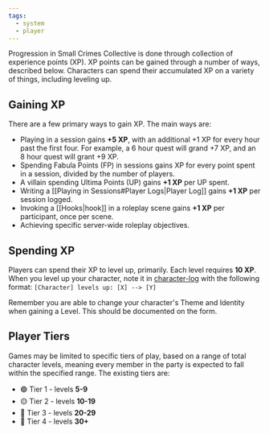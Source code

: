 ```yaml
---
tags:
  - system
  - player
---
```

Progression in Small Crimes Collective is done through collection of experience points (XP). XP points can be gained through a number of ways, described below. Characters can spend their accumulated XP on a variety of things, including leveling up.
## Gaining XP
There are a few primary ways to gain XP. The main ways are:
* Playing in a session gains **+5 XP**, with an additional +1 XP for every hour past the first four. For example, a 6 hour quest will grand +7 XP, and an 8 hour quest will grant +9 XP.
* Spending Fabula Points (FP) in sessions gains XP for every point spent in a session, divided by the number of players.
* A villain spending Ultima Points (UP) gains **+1 XP** per UP spent.
* Writing a [[Playing in Sessions#Player Logs|Player Log]] gains **+1 XP** per session logged.
* Invoking a [[Hooks|hook]] in a roleplay scene gains **+1 XP** per participant, once per scene.
* Achieving specific server-wide roleplay objectives.
## Spending XP
Players can spend their XP to level up, primarily. Each level requires **10 XP**. When you level up your character, note it in [character-log](https://discord.com/channels/1382793642871099392/1392976635195818164) with the following format:
`[Character] levels up: [X] --> [Y]`

Remember you are able to change your character's Theme and Identity when gaining a Level. This should be documented on the form.
## Player Tiers
Games may be limited to specific tiers of play, based on a range of total character levels, meaning every member in the party is expected to fall within the specified range. The existing tiers are:
* 🟢 Tier 1 - levels **5-9**
* 🟡 Tier 2 - levels **10-19**
* 🔴 Tier 3 - levels **20-29**
* 🔵 Tier 4 - levels **30+**
